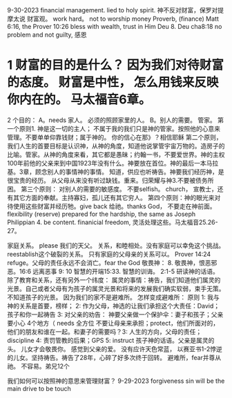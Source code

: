
9-30-2023
financial management. lied to holy spirit.  神不反对财富，保罗对提摩太说 财富观。 work hard。 not to worship money  Proverb, (finance) Matt 6:16, the Prover 10:26 bless with wealth, trust in Him Deu 8. Deu cha8:18  no problem and not guilty, 感恩
# 1 财富的目的是什么？ 因为我们对待财富的态度。 财富是中性， 怎么用钱来反映你内在的。 马太福音6章。
 2 个目的： A。needs 家人。 必须的照顾家里的人。 B。别人的需要。 管家。
 第一个原则1. 神是这一切的主人； 不属于我的我们只是神的管家。按照他的心意来管理。不要单单仰靠钱财；属于神的。 你的信心在那》？相信耶稣
 第二个原则， 我们人生的首要目标是认识神，从神的角度，知道他说掌管宇宙万物的。造房子的比喻。管家。从神的角度来看，其它都是愚昧；约翰一书，不要爱世界。神的主权 100年前他的父亲来到中国1923年没有什么。神要放在首位。神的最后一本马拉基。3章，顾念别人的事情神的事情。 知道，供应也听祷告。神要我们经历神，是很宝贵的经历。 从父母从来没有听过缺钱。重来。归荣耀与神3.不要被债务所困。
 第三个原则： 对别人的需要的敏感度。 不要selfish。 church， 宣教士，还有其它方面的奉献。主持寡妇，孤儿还有其它穷人。
 第四个原则：神的眼光来对待使用这些财富并经历牠。give back 给祂。thanks God，  不要走在神前面。
 flexibility (reserve) prepared for the hardship, the same as Joseph Philippian 4. be content. 
 finanicial freedom, 灵活处理这些。马太福音25.26-27。
 

 家庭关系。 
 please 我们的天父。 关系，和睦相处。没有家庭可以幸免这个挑战。reestablish这个破裂的关系。 只有家庭的父母亲的关系可以。 Prover 14:24 refuge。父母的责任永远不会消亡。fear the God
 敬畏神： 8. 敬畏神，恨恶邪恶。16:6 远离恶事 9: 10 智慧的开端15:33. 智慧的训诲。 2:1-5 研读神的话语。 除了教育和关系，还有另外一个纬度： 属灵的事情：祷告，我们知道他们属灵的光景。自己或者父母有为孩子的属灵光景和将来的发展我们确实软弱，束手无策。不知道孩子的光景。 因为我们的家不是避难所。
 怎样变成避难所： 原则 1: 我与神的关系是首要，榜样； 2: 作为父母，神选的让我们承担这个大责任：David；孩子和你一起祷告 3: 对父亲的劝告： 神要父亲做一个保护伞：妻子和孩子；父亲要小心 4个地方（ needs 全方位 不要让母亲来承担；protect，他们所面对的， 他们的朋友和谁在一起。和妻子的需要吗？3: 人生的方向，父母的责任；discipline 4: 责罚管教的后果；GPS 5: instruct 孩子神的话语。父亲是属灵的头。 儿女才会敬畏你。 感觉到父亲的爱。
 没有应许天色常蓝， 以赛亚书1-2悖逆的儿女。坚持祷告。祷告了28年，心碎了好多次终于回转。 避难所，fear并尊从祂。 不容易。弟兄12个

 
我们如何可以按照神的意思来管理财富？
9-29-2023
forgiveness  sin will be the main drive to be touch